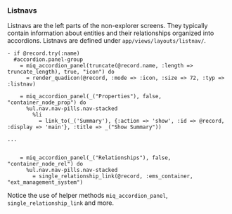 ### Listnavs

Listnavs are the left parts of the non-explorer screens. They typically contain information about entities and their relationships organized into accordions.
Listnavs are defined under `app/views/layouts/listnav/`.

```
- if @record.try(:name)
  #accordion.panel-group
    = miq_accordion_panel(truncate(@record.name, :length => truncate_length), true, "icon") do
      = render_quadicon(@record, :mode => :icon, :size => 72, :typ => :listnav)

    = miq_accordion_panel(_("Properties"), false, "container_node_prop") do
      %ul.nav.nav-pills.nav-stacked
        %li
          = link_to(_('Summary'), {:action => 'show', :id => @record, :display => 'main'}, :title => _("Show Summary"))

...


    = miq_accordion_panel(_("Relationships"), false, "container_node_rel") do
      %ul.nav.nav-pills.nav-stacked
        = single_relationship_link(@record, :ems_container, "ext_management_system")
```

Notice the use of helper methods `miq_accordion_panel`, `single_relationship_link` and more.
